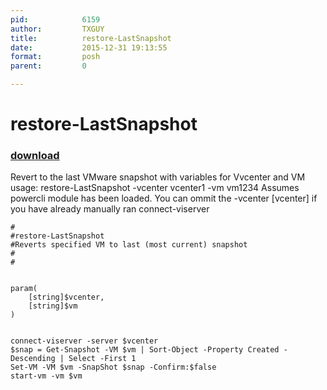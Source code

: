 ```yaml
---
pid:            6159
author:         TXGUY
title:          restore-LastSnapshot
date:           2015-12-31 19:13:55
format:         posh
parent:         0

---
```


# restore-LastSnapshot

### [download](Scripts\6159.ps1)

Revert to the last VMware snapshot with variables for Vvcenter and VM
usage: restore-LastSnapshot -vcenter vcenter1 -vm vm1234
Assumes powercli module has been loaded.
You can ommit the -vcenter [vcenter] if you have already manually ran connect-viserver


```posh
#
#restore-LastSnapshot 
#Reverts specified VM to last (most current) snapshot
#
#


param(
	[string]$vcenter,
	[string]$vm
)


connect-viserver -server $vcenter
$snap = Get-Snapshot -VM $vm | Sort-Object -Property Created -Descending | Select -First 1
Set-VM -VM $vm -SnapShot $snap -Confirm:$false
start-vm -vm $vm





```
